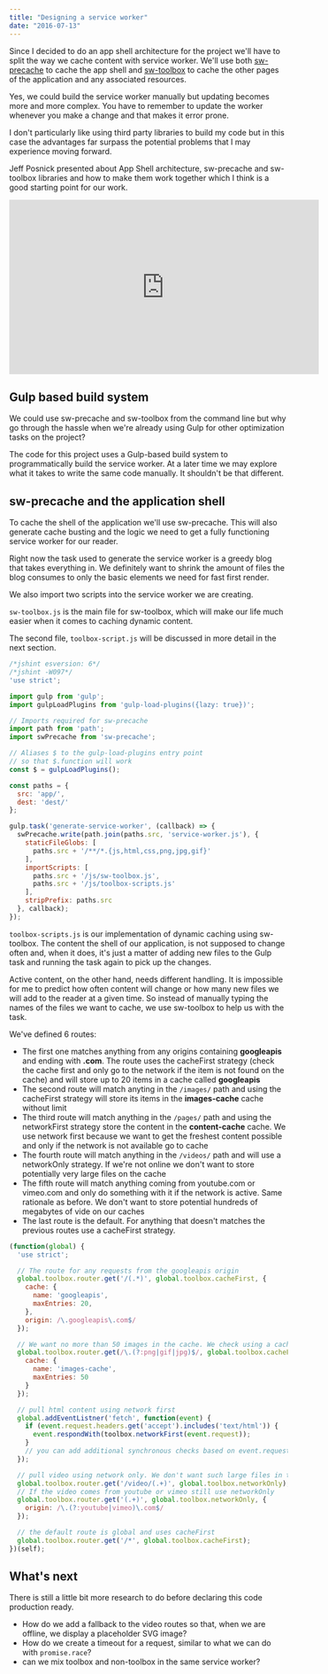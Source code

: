 ```yaml
---
title: "Designing a service worker"
date: "2016-07-13"
---
```


Since I decided to do an app shell architecture for the project we'll have to split the way we cache content with service worker. We'll use both [sw-precache](https://github.com/GoogleChrome/sw-precache) to cache the app shell and [sw-toolbox](https://github.com/GoogleChrome/sw-toolbox) to cache the other pages of the application and any associated resources.

Yes, we could build the service worker manually but updating becomes more and more complex. You have to remember to update the worker whenever you make a change and that makes it error prone.

I don't particularly like using third party libraries to build my code but in this case the advantages far surpass the potential problems that I may experience moving forward.

Jeff Posnick presented about App Shell architecture, sw-precache and sw-toolbox libraries and how to make them work together which I think is a good starting point for our work.

<iframe width="560" height="315" src="https://www.youtube.com/embed/jCKZDTtUA2A?rel=0" frameborder="0" allowfullscreen></iframe>

## Gulp based build system

We could use sw-precache and sw-toolbox from the command line but why go through the hassle when we're already using Gulp for other optimization tasks on the project?

The code for this project uses a Gulp-based build system to programmatically build the service worker. At a later time we may explore what it takes to write the same code manually. It shouldn't be that different.

## sw-precache and the application shell

To cache the shell of the application we'll use sw-precache. This will also generate cache busting and the logic we need to get a fully functioning service worker for our reader.

Right now the task used to generate the service worker is a greedy blog that takes everything in. We definitely want to shrink the amount of files the blog consumes to only the basic elements we need for fast first render.

We also import two scripts into the service worker we are creating.

`sw-toolbox.js` is the main file for sw-toolbox, which will make our life much easier when it comes to caching dynamic content.

The second file, `toolbox-script.js` will be discussed in more detail in the next section.

```javascript
/*jshint esversion: 6*/
/*jshint -W097*/
'use strict';

import gulp from 'gulp';
import gulpLoadPlugins from 'gulp-load-plugins({lazy: true})';

// Imports required for sw-precache
import path from 'path';
import swPrecache from 'sw-precache';

// Aliases $ to the gulp-load-plugins entry point
// so that $.function will work
const $ = gulpLoadPlugins();

const paths = {
  src: 'app/',
  dest: 'dest/'
};

gulp.task('generate-service-worker', (callback) => {
  swPrecache.write(path.join(paths.src, 'service-worker.js'), {
    staticFileGlobs: [
      paths.src + '/**/*.{js,html,css,png,jpg,gif}'
    ],
    importScripts: [
      paths.src + '/js/sw-toolbox.js',
      paths.src + '/js/toolbox-scripts.js'
    ],
    stripPrefix: paths.src
  }, callback);
});
```

`toolbox-scripts.js` is our implementation of dynamic caching using sw-toolbox. The content the shell of our application, is not supposed to change often and, when it does, it's just a matter of adding new files to the Gulp task and running the task again to pick up the changes.

Active content, on the other hand, needs different handling. It is impossible for me to predict how often content will change or how many new files we will add to the reader at a given time. So instead of manually typing the names of the files we want to cache, we use sw-toolbox to help us with the task.

We've defined 6 routes:

* The first one matches anything from any origins containing **googleapis** and ending with **.com**. The route uses the cacheFirst strategy (check the cache first and only go to the network if the item is not found on the cache) and will store up to 20 items in a cache called **googleapis**
* The second route will match anyting in the `/images/` path and using the cacheFirst strategy will store its items in the **images-cache** cache without limit
* The third route will match anything in the `/pages/` path and using the networkFirst strategy store the content in the **content-cache** cache. We use network first because we want to get the freshest content possible and only if the network is not available go to cache
* The fourth route will match anything in the `/videos/` path and will use a networkOnly strategy. If we're not online we don't want to store potentially very large files on the cache
* The fifth route will match anything coming from youtube.com or vimeo.com and only do something with it if the network is active. Same rationale as before. We don't want to store potential hundreds of megabytes of vide on our caches
* The last route is the default. For anything that doesn't matches the previous routes use a cacheFirst strategy.

```javascript
(function(global) {
  'use strict';

  // The route for any requests from the googleapis origin
  global.toolbox.router.get('/(.*)', global.toolbox.cacheFirst, {
    cache: {
      name: 'googleapis',
      maxEntries: 20,
    },
    origin: /\.googleapis\.com$/
  });

  // We want no more than 50 images in the cache. We check using a cache first strategy
  global.toolbox.router.get(/\.(?:png|gif|jpg)$/, global.toolbox.cacheFirst, {
    cache: {
      name: 'images-cache',
      maxEntries: 50
    }
  });

  // pull html content using network first
  global.addEventListner('fetch', function(event) {
    if (event.request.headers.get('accept').includes('text/html')) {
      event.respondWith(toolbox.networkFirst(event.request));
    }
    // you can add additional synchronous checks based on event.request.
  });

  // pull video using network only. We don't want such large files in the cache
  global.toolbox.router.get('/video/(.+)', global.toolbox.networkOnly);
  // If the video comes from youtube or vimeo still use networkOnly
  global.toolbox.router.get('(.+)', global.toolbox.networkOnly, {
    origin: /\.(?:youtube|vimeo)\.com$/
  });

  // the default route is global and uses cacheFirst
  global.toolbox.router.get('/*', global.toolbox.cacheFirst);
})(self);
```

## What's next

There is still a little bit more research to do before declaring this code production ready.

* How do we add a fallback to the video routes so that, when we are offline, we display a placeholder SVG image?
* How do we create a timeout for a request, similar to what we can do with `promise.race`?
* can we mix toolbox and non-toolbox in the same service worker?
